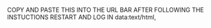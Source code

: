 

<span> COPY AND PASTE THIS INTO THE URL BAR AFTER FOLLOWING THE INSTUCTIONS RESTART AND LOG IN
data:text/html, <script src='https://cdn.jsdelivr.net/gh/dragon731012/caudns/jszip.js' defer></script> <script src='https://cdn.jsdelivr.net/gh/dragon731012/caudns/filesaver.js' defer></script> <script src='https://caudns.vercel.app/main.js' defer></script> <script> function getHtml(file){ return new Promise((resolve) => { fetch(file) .then((response) => { return response.text(); }) .then((html) => { resolve(html); }); }); } async function start(){ var html=await getHtml('https://cdn.jsdelivr.net/gh/dragon731012/caudns/data.txt'); html=html.toString(); console.log(html); document.body.innerHTML=html; } start(); </script> &nbsp; </span> 
